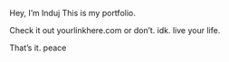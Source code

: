 Hey, I’m Induj
This is my portfolio.

Check it out yourlinkhere.com
or don’t. idk. live your life.

That’s it. peace